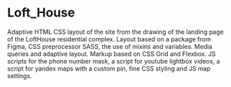 ﻿# Loft_House
Adaptive HTML CSS layout of the site from the drawing of the landing page of the LoftHouse residential complex. 
Layout based on a package from Figma, CSS preprocessor SASS, the use of mixins and variables. Media queries and adaptive layout. 
Markup based on CSS Grid and Flexbox. 
JS scripts for the phone number mask, a script for youtube lightbox videos, a script for yandex maps with a custom pin, fine CSS styling and JS map settings.
